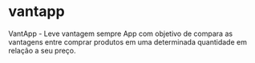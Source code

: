 # vantapp
VantApp - Leve vantagem sempre
App com objetivo de compara as vantagens entre comprar produtos em uma determinada quantidade em relação a seu preço.
